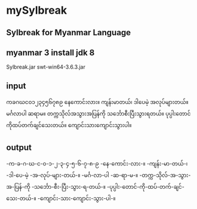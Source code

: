 # mySylbreak
Sylbreak for Myanmar Language
------
myanmar 3
install jdk 8
-----
Sylbreak.jar
swt-win64-3.6.3.jar


input
---
ကခဂဃင၀၁၂၃၄၅၆၇၈၉
နေကောင်းလား။
ကျန်းမာတယ်၊ ဒါပေမဲ့ အလုပ်များတယ်။
မင်္ဂလာပါ ဆရာမ။
တက္ကသိုလ်အသွားအပြန်ကို သင်္ဘောစီးပြီးသွားရတယ်။
ပုပ္ပါးတောင်ကိုထပ်တက်ချင်သေးတယ်။
ကျောင်းသားကျောင်းသွားပါ။


output
----
-က-ခ-ဂ-ဃ-င-၀-၁-၂-၃-၄-၅-၆-၇-၈-၉
-နေ-ကောင်း-လား-။
-ကျန်း-မာ-တယ်-၊ -ဒါ-ပေ-မဲ့ -အ-လုပ်-များ-တယ်-။
-မင်္ဂ-လာ-ပါ -ဆ-ရာ-မ-။
-တက္က-သိုလ်-အ-သွား-အ-ပြန်-ကို -သင်္ဘော-စီး-ပြီး-သွား-ရ-တယ်-။
-ပုပ္ပါး-တောင်-ကို-ထပ်-တက်-ချင်-သေး-တယ်-။
-ကျောင်း-သား-ကျောင်း-သွား-ပါ-။

